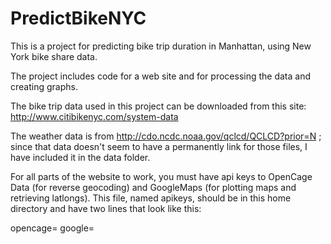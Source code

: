 PredictBikeNYC
==============

This is a project for predicting bike trip duration in Manhattan, using New York bike share data.

The project includes code for a web site and for processing the data and creating graphs.

The bike trip data used in this project can be downloaded from this site: http://www.citibikenyc.com/system-data

The weather data is from http://cdo.ncdc.noaa.gov/qclcd/QCLCD?prior=N ; since that data doesn't seem to have a permanently link for those files, I have included it in the data folder.

For all parts of the website to work, you must have api keys to OpenCage Data (for reverse geocoding) and GoogleMaps (for plotting maps and retrieving latlongs). This file, named apikeys, should be in this home directory and have two lines that look like this:

opencage=<insert opencageapi here>
google=<insert googleapi here>